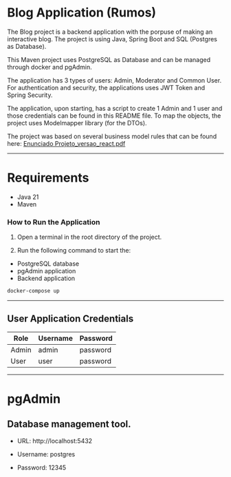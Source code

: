 # Blog Application (Rumos)

The Blog project is a backend application with the porpuse of making an interactive blog. The project is using Java, Spring Boot and SQL (Postgres as Database).

This Maven project uses PostgreSQL as Database and can be managed through docker and pgAdmin.

The application has 3 types of users: Admin, Moderator and Common User. For authentication and security, the applications uses JWT Token and Spring Security. 

The application, upon starting, has a script to create 1 Admin and 1 user and those credentials can be found in this README file.
To map the objects, the project uses Modelmapper library (for the DTOs).

The project was based on several business model rules that can be found here:  [Enunciado Projeto_versao_react.pdf](https://github.com/miguelabreu94/blog/files/14890934/Enunciado.Projeto_versao_react.pdf)

---

# Requirements

- Java 21
- Maven

### How to Run the Application

1. Open a terminal in the root directory of the project.

2. Run the following command to start the: 
- PostgreSQL database
- pgAdmin application
- Backend application

```bash
docker-compose up
```

---

## User Application Credentials

| Role  | Username        | Password  |
|-------|-----------------|-----------|
| Admin | admin           | password  |
| User  | user            | password  |

---

# pgAdmin

## Database management tool.

- URL: http://localhost:5432

- Username: postgres

- Password: 12345

